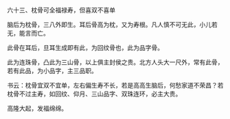 六十三、枕骨可全福禄寿，但喜双不喜单

脑后为枕骨，三八外即生。耳后骨高为枕，又为寿根。凡人慎不可无此，小儿若无，能言而亡。

此骨在耳后，旦耳生成即有此，为回纹骨也，此为品字骨。

此为连珠骨，凸此为三山骨，以上俱主封侯之贵。北方人头大一尺外，常有此骨，若有此品，为小品字，主三品职。

书云：枕骨宜双不宜单，左右偏生寿不长，若是高高生脑后，何愁家道不荣昌？若枕骨不过主寿，如回纹、仰月、三山品字、双珠连环，必主大贵。

高隆大起，发福绵绵。

